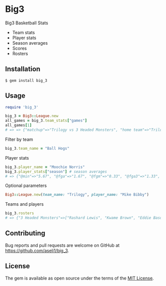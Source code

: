 # Big3

Big3 Basketball Stats

* Team stats
* Player stats
* Season averages
* Scores
* Rosters

## Installation

    $ gem install big_3

## Usage

```ruby
require 'big_3'

big_3 = Big3::League.new
all_games = big_3.team_stats["games"]
all_games[1]
# => => {"matchup"=>"Trilogy vs 3 Headed Monsters", "home team"=>"Trilogy", "away team"=>"3 Headed Monsters", "scores"=>{"first half"=>{"home"=>"25", "away"=>"9"}, "second half"=>{"home"=>"25", "away"=>"28"}, "final"=>{"home"=>"50", "away"=>"37"}}...
```

Filter by team

```ruby
big_3.team_name = "Ball Hogs"
```

Player stats

```ruby
big_3.player_name = "Moochie Norris"
big_3.player_stats["season"] # season averages
# => {"@min"=>"5.67", "@fga"=>"1.67", "@fgm"=>"0.33", "@fga3"=>"1.33", "@fgm3"=>"0.33", "@fga4"=>"0.0", "@fgm4"=>"0.0", "@fta2"=>"0.67", "@ftm2"=>"0.0", "@fta3"=>"0.0", "@ftm3"=>"0.0", "@fta4"=>"0.0", "@ftm4"=>"0.0", "@fta1"=>"0.0", "@ftm1"=>"0.0", "@fta"=>"0.67", "@ftm"=>"0.0", "@treb"=>"1.33", "@oreb"=>"0.33", "@dreb"=>"1.0", "@ast"=>"0.67", "@stl"=>"0.67", "@blk"=>"0.0", "@pf"=>"1.0", "@tp"=>"1.0", "@eff"=>"1.67", "@net"=>"23.87", "@plusminus"=>"-3.33", "@to"=>"0.67"}
```

Optional parameters

```ruby
Big3::League.new(team_name: "Trilogy", player_name: "Mike Bibby")
```

Teams and players

```ruby
big_3.rosters
# => {"3 Headed Monsters"=>["Rashard Lewis", "Kwame Brown", "Eddie Basden", "Hakim Warrick", "Mahmoud Abdul-Rauf", "Jason Williams", "Kareem Rush"], .etc}
```

## Contributing

Bug reports and pull requests are welcome on GitHub at https://github.com/aseli1/big_3.

## License

The gem is available as open source under the terms of the [MIT License](http://opensource.org/licenses/MIT).
